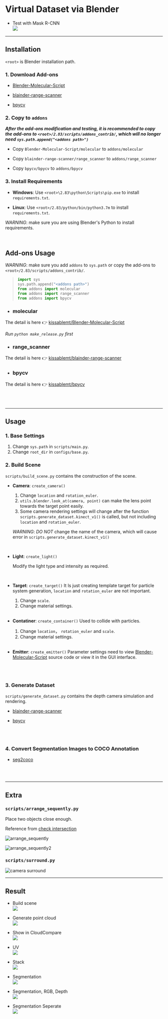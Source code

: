 # Virtual Dataset via Blender 

- Test with Mask R-CNN  
![](docs/images/test.gif)  
---  

## Installation 

`<root>` is Blender installation path.  

### 1. Download Add-ons 
- [Blender-Molecular-Script](https://github.com/kissablemt/Blender-Molecular-Script) 

- [blainder-range-scanner](https://github.com/kissablemt/blainder-range-scanner) 

- [bpycv](https://github.com/kissablemt/bpycv) 

### 2. Copy to `addons`  

***After the add-ons modification and testing, it is recommended to copy the add-ons to `<root>/2.83/scripts/addons_contrib/`, which will no longer need `sys.path.append("<addons path>")`*** 

- Copy `Blender-Molecular-Script/molecular` to `addons/molecular` 

- Copy `blainder-range-scanner/range_scanner` to `addons/range_scanner` 

- Copy `bpycv/bpycv` to `addons/bpycv` 


### 3. Install Requirements 

- **Windows**: Use `<root>\2.83\python\Scripts\pip.exe` to install `requirements.txt`. 

- **Linux**: Use `<root>/2.83/python/bin/python3.7m` to install `requirements.txt`.  

*WARNING*:  make sure you are using Blender's Python to install requirements.

<br />

## Add-ons Usage 

*WARNING*:  make sure you add `addons` to `sys.path` or copy the add-ons to `<root>/2.83/scripts/addons_contrib/`.
> ```python 
> import sys
> sys.path.append("<addons path>")
> from addons import molecular
> from addons import range_scanner
> from addons import bpycv
> ``` 

- ### molecular 
The detail is here 👉 [kissablemt/Blender-Molecular-Script](https://github.com/kissablemt/Blender-Molecular-Script/blob/master/README.md) 

*Run `python make_release.py` first*

- ### range_scanner 
The detail is here 👉 [kissablemt/blainder-range-scanner](https://github.com/kissablemt/blainder-range-scanner/blob/main/README.md) 

- ### bpycv 
The detail is here 👉 [kissablemt/bpycv](https://github.com/kissablemt/bpycv/blob/master/README.md) 


<br /><br />  

---

## Usage 

### 1. Base Settings 
1. Change `sys.path` in `scripts/main.py`.
2. Change `root_dir` in `configs/base.py`.

### 2. Build Scene
`scripts/build_scene.py` contains the construction of the scene. 

- **Camera**: `create_camera()` 

    1. Change `location` and `rotation_euler`. 
    2. `utils.blender.look_at(camera, point)` can make the lens point towards the target point easily. 
    3. Some camera rendering settings will change after the function `scripts.generate_dataset.kinect_v1()` is called, but not including `location` and `rotation_euler`.

    *WARNING*:  *DO NOT* change the name of the camera, which will cause error in `scripts.generate_dataset.kinect_v1()`

    <br />


- **Light**: `create_light()`

    Modify the light type and intensity as required.

    <br /> 

- **Target**: `create_target()`
    It Is just creating template target for particle system generation, `location` and `rotation_euler` are not important.

    1. Change `scale`. 
    2. Change material settings. 

    <br />

- **Contatiner**: `create_container()`
    Used to collide with particles.

    1. Change `location`， `rotation_euler` and `scale`. 
    2. Change material settings. 

    <br />

- **Emitter**: `create_emitter()`
    Parameter settings need to view [Blender-Molecular-Script](https://github.com/kissablemt/Blender-Molecular-Script) source code or view it in the GUI interface.


<br /><br /> 

### 3. Generate Dataset
`scripts/generate_dataset.py` contains the depth camera simulation and rendering. 

- [blainder-range-scanner](https://github.com/kissablemt/blainder-range-scanner) 

- [bpycv](https://github.com/kissablemt/bpycv) 

<br /><br /> 

### 4. Convert Segmentation Images to COCO Annotation 
- [seg2coco](https://github.com/kissablemt/seg2coco) 

<br /><br /> 

---

## Extra 

### `scripts/arrange_sequently.py`  
Place two objects close enough.  

Reference from [check intersection](https://blender.stackexchange.com/questions/9073/how-to-check-if-two-meshes-intersect-in-python) 

![arrange_sequently](docs/images/arrange_sequently.jpg) 

![arrange_sequently2](docs/images/arrange_sequently.gif) 

### `scripts/surround.py`  
![camera surround](docs/images/surround.gif)

---

## Result

- Build scene  
![](docs/images/mole.gif)  

- Generate point cloud  
![](docs/images/blainder.gif)  

- Show in CloudCompare  
![](docs/images/point_cloud.gif)  

- UV  
![](docs/images/driller.png)

- Stack    
![](docs/images/stack.png)

- Segmentation  
![](docs/images/2022-02-25-17-33-59.png)

- Segmentation, RGB, Depth  
![](docs/images/2022-02-25-17-27-30.png)

- Segmentation Seperate  
![](docs/images/2022-02-25-17-27-57.png)
